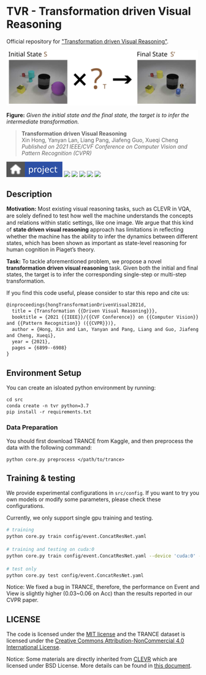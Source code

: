 # TVR - Transformation driven Visual Reasoning

Official repository for ["Transformation driven Visual Reasoning"](https://github.com/hughplay/TVR).

<!-- ![A fancy image here](docs/_static/imgs/logo.svg) -->
<img src="imgs/web.svg" width="500">

**Figure:** *Given the initial state and the final state, the target is to infer the intermediate transformation.*

> **Transformation driven Visual Reasoning** <br>
> Xin Hong, Yanyan Lan, Liang Pang, Jiafeng Guo, Xueqi Cheng <br>
> *Published on 2021 IEEE/CVF Conference on Computer Vision and Pattern Recognition (CVPR)*

[![](imgs/project.svg)](https://hongxin2019.github.io/TVR/)
[![](https://img.shields.io/badge/-code-green?style=flat-square&logo=github&labelColor=gray)](https://github.com/hughplay/TVR)
[![](https://img.shields.io/badge/TRANCE-dataset-blue?style=flat-square&labelColor=gray)](https://hongxin2019.github.io/TVR/dataset)
[![](https://img.shields.io/badge/TRANCE-explore_dataset-blue?style=flat-square&labelColor=gray)](https://hongxin2019.github.io/TVR/explore)
[![](https://img.shields.io/badge/arXiv-2011.13160-b31b1b?style=flat-square)](https://arxiv.org/pdf/2011.13160.pdf)
[![](https://img.shields.io/badge/PyTorch-ee4c2c?style=flat-square&logo=pytorch&logoColor=white)](https://pytorch.org/get-started/locally/)


## Description

**Motivation:** Most existing visual reasoning tasks, such as CLEVR in VQA, are solely deﬁned to test how well the machine understands the concepts and relations within static settings, like one image. We argue that this kind of **state driven visual reasoning** approach has limitations in reﬂecting whether the machine has the ability to infer the dynamics between different states, which has been shown as important as state-level reasoning for human cognition in Piaget’s theory.

**Task:** To tackle aforementioned problem, we propose a novel **transformation driven visual reasoning** task. Given both the initial and final states, the target is to infer the corresponding single-step or multi-step transformation.

If you find this code useful, please consider to star this repo and cite us:

```
@inproceedings{hongTransformationDrivenVisual2021d,
  title = {Transformation {{Driven Visual Reasoning}}},
  booktitle = {2021 {{IEEE}}/{{CVF Conference}} on {{Computer Vision}} and {{Pattern Recognition}} ({{CVPR}})},
  author = {Hong, Xin and Lan, Yanyan and Pang, Liang and Guo, Jiafeng and Cheng, Xueqi},
  year = {2021},
  pages = {6899--6908}
}
```

## Environment Setup

You can create an isloated python environment by running:

```
cd src
conda create -n tvr python=3.7
pip install -r requirements.txt
```

### Data Preparation

You should first download TRANCE from Kaggle, and then preprocess the data with the following command:

```
python core.py preprocess </path/to/trance>
```

## Training & testing

We provide experimental configurations in `src/config`.
If you want to try you own models or modify some parameters, please check these configurations.

Currently, we only support single gpu training and testing.

``` bash
# training
python core.py train config/event.ConcatResNet.yaml

# training and testing on cuda:0
python core.py train config/event.ConcatResNet.yaml --device 'cuda:0' --test

# test only
python core.py test config/event.ConcatResNet.yaml
```

Notice: We fixed a bug in TRANCE, therefore, the performance on Event and View is slightly higher (0.03~0.06 on Acc) than the results reported in our CVPR paper.

## LICENSE

The code is licensed under the [MIT license](./LICENSE) and the TRANCE dataset is licensed under the <a rel="license" href="http://creativecommons.org/licenses/by-nc/4.0/">Creative Commons Attribution-NonCommercial 4.0 International License</a>.

Notice: Some materials are directly inherited from [CLEVR](https://github.com/facebookresearch/clevr-dataset-gen) which are licensed under BSD License. More details can be found in [this document](data/gen_src/resource/README.md).